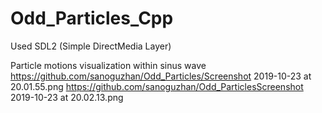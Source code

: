 # Odd_Particles_Cpp
Used SDL2 (Simple DirectMedia Layer)

Particle motions visualization within sinus wave 
https://github.com/sanoguzhan/Odd_Particles/Screenshot 2019-10-23 at 20.01.55.png
https://github.com/sanoguzhan/Odd_ParticlesScreenshot 2019-10-23 at 20.02.13.png


